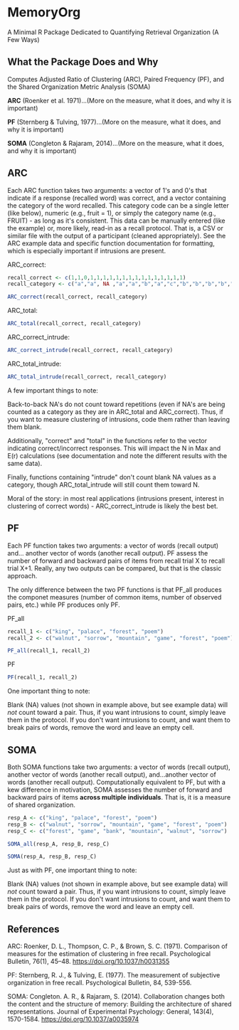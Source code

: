 # MemoryOrg
A Minimal R Package Dedicated to Quantifying Retrieval Organization (A Few Ways)

## What the Package Does and Why

Computes Adjusted Ratio of Clustering (ARC), Paired Frequency (PF), and the Shared Organization Metric Analysis (SOMA)

**ARC** (Roenker et al. 1971)...(More on the measure, what it does, and why it is important)

**PF** (Sternberg & Tulving, 1977)...(More on the measure, what it does, and why it is important)

**SOMA** (Congleton & Rajaram, 2014)...(More on the measure, what it does, and why it is important)

## ARC
Each ARC function takes two arguments: a vector of 1's and 0's that indicate if a response (recalled word) was correct, and a vector containing the category of the word recalled. This category code can be a single letter (like below), numeric (e.g., fruit = 1), or simply the category name (e.g., FRUIT) - as long as it's consistent. This data can be manually entered (like the example) or, more likely, read-in as a recall protocol. That is, a CSV or similar file with the output of a participant (cleaned appropriately). See the ARC example data and specific function documentation for formatting, which is especially important if intrusions are present.

ARC_correct:
```r
recall_correct <- c(1,1,0,1,1,1,1,1,1,1,1,1,1,1,1,1,1,1)
recall_category <- c("a","a", NA ,"a","a","b","a","c","b","b","b","b","c","b","c","c","c","c")

ARC_correct(recall_correct, recall_category)
```

ARC_total:
```r
ARC_total(recall_correct, recall_category)
```

ARC_correct_intrude:
```r
ARC_correct_intrude(recall_correct, recall_category)
```

ARC_total_intrude:
```r
ARC_total_intrude(recall_correct, recall_category)
```

A few important things to note: 

Back-to-back NA's do not count toward repetitions (even if NA's are being counted as a category as they are in ARC_total and ARC_correct). Thus, if you want to measure clustering of intrusions, code them rather than leaving them blank. 

Additionally, "correct" and "total" in the functions refer to the vector indicating correct/incorrect responses. This will impact the N in Max and E(r) calculations (see documentation and note the different results with the same data). 

Finally, functions containing "intrude" don't count blank NA values as a category, though ARC_total_intrude will still count them toward N.

Moral of the story: in most real applications (intrusions present, interest in clustering of correct words) - ARC_correct_intrude is likely the best bet.

## PF 
Each PF function takes two arguments: a vector of words (recall output) and... another vector of words (another recall output). PF assess the number of forward and backward pairs of items from recall trial X to recall trial X+1. Really, any two outputs can be compared, but that is the classic approach.

The only difference between the two PF functions is that PF_all produces the componet measures (number of common items, number of observed pairs, etc.) while PF produces only PF.

PF_all
```r
recall_1 <- c("king", "palace", "forest", "poem")
recall_2 <- c("walnut", "sorrow", "mountain", "game", "forest", "poem")

PF_all(recall_1, recall_2)
```

PF
```r
PF(recall_1, recall_2)
```

One important thing to note: 

Blank (NA) values (not shown in example above, but see example data) will *not* count toward a pair. Thus, if you want intrusions to count, simply leave them in the protocol. If you don't want intrusions to count, and want them to break pairs of words, remove the word and leave an empty cell.

## SOMA
Both SOMA functions take two arguments: a vector of words (recall output), another vector of words (another recall output), and...another vector of words (another recall output). Computationally equivalent to PF, but with a kew difference in motivation, SOMA assesses the number of forward and backward pairs of items **across multiple individuals**. That is, it is a measure of shared organization.  

```r
resp_A <- c("king", "palace", "forest", "poem")
resp_B <- c("walnut", "sorrow", "mountain", "game", "forest", "poem")
resp_C <- c("forest", "game", "bank", "mountain", "walnut", "sorrow")

SOMA_all(resp_A, resp_B, resp_C)
```

```r
SOMA(resp_A, resp_B, resp_C)
```
Just as with PF, one important thing to note: 

Blank (NA) values (not shown in example above, but see example data) will *not* count toward a pair. Thus, if you want intrusions to count, simply leave them in the protocol. If you don't want intrusions to count, and want them to break pairs of words, remove the word and leave an empty cell.

## References
ARC: Roenker, D. L., Thompson, C. P., & Brown, S. C. (1971). Comparison of measures for the estimation of clustering in free recall. Psychological Bulletin, 76(1), 45–48. https://doi.org/10.1037/h0031355 

PF: Sternberg, R. J., & Tulving, E. (1977). The measurement of subjective organization in free recall. Psychological Bulletin, 84, 539-556.

SOMA: Congleton. A. R., & Rajaram, S. (2014). Collaboration changes both the content and the structure of memory: Building the architecture of shared representations. Journal of Experimental Psychology: General, 143(4), 1570-1584. https://doi.org/10.1037/a0035974
